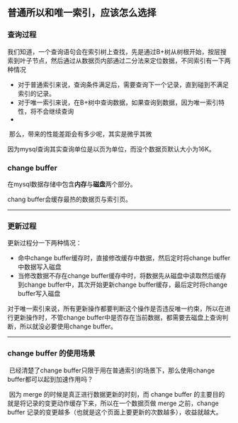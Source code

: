 ## 普通所以和唯一索引，应该怎么选择

### 查询过程

​		我们知道，一个查询语句会在索引树上查找，先是通过B+树从树根开始，按层搜索到叶子节点，然后通过从数据页内部通过二分法来定位数据，不同索引有一下两种情况

- 对于普通索引来说，查询条件满足后，需要查询下一个记录，直到碰到不满足索引的记录。
- 对于唯一索引来说，在B+树中查询数据，如果查询到数据，因为唯一索引特性，将不会继续查询
- 

​		那么，带来的性能差距会有多少呢，其实是微乎其微

​		因为mysql查询其实查询单位是以页为单位，而没个数据页默认大小为16K。

### change buffer

在mysql数据存储中包含**内存**与**磁盘**两个部分。

chang buffer会缓存最热的数据页与索引页。

---

### 更新过程

更新过程分一下两种情况：

- 命中change buffer缓存时，直接修改缓存中数据，然后定时将change buffer中数据写入磁盘
- 当修改数据不存在change buffer缓存中时，将数据先从磁盘中读取然后缓存到change buffer中，其次开始更新change buffer缓存，最后定时将change buffer写入磁盘

​		对于唯一索引来说，所有更新操作都要判断这个操作是否违反唯一约束，所以在进行更新操作时，不管change buffer中是否存在当前数据，都需要去磁盘上查询判断，所以就没必要使用change buffer。

---

### change buffer 的使用场景

​		已经清楚了change buffer只限于用在普通索引的场景下，那么使用change buffer都可以起到加速作用吗？

​		因为 merge 的时候是真正进行数据更新的时刻，而 change buffer 的主要目的就是将记录的变更动作缓存下来，所以在一个数据页做 merge 之前，change buffer 记录的变更越多（也就是这个页面上要更新的次数越多），收益就越大。

